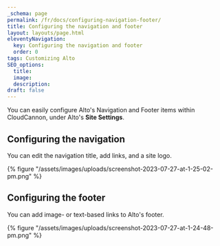 ```yaml
---
_schema: page
permalink: /fr/docs/configuring-navigation-footer/
title: Configuring the navigation and footer
layout: layouts/page.html
eleventyNavigation:
  key: Configuring the navigation and footer
  order: 0
tags: Customizing Alto
SEO_options:
  title:
  image:
  description:
draft: false
---
```

You can easily configure Alto's Navigation and Footer items within CloudCannon, under Alto's **Site Settings**.

## Configuring the navigation

You can edit the navigation title, add links, and a site logo.

{% figure "/assets/images/uploads/screenshot-2023-07-27-at-1-25-02-pm.png" %}

## ​​​​​Configuring the footer

You can add image- or text-based links to Alto's footer.

{% figure "/assets/images/uploads/screenshot-2023-07-27-at-1-24-48-pm.png" %}
